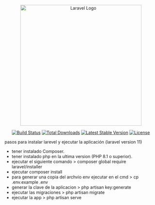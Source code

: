 <p align="center"><a href="https://laravel.com" target="_blank"><img src="https://raw.githubusercontent.com/laravel/art/master/logo-lockup/5%20SVG/2%20CMYK/1%20Full%20Color/laravel-logolockup-cmyk-red.svg" width="400" alt="Laravel Logo"></a></p>

<p align="center">
<a href="https://github.com/laravel/framework/actions"><img src="https://github.com/laravel/framework/workflows/tests/badge.svg" alt="Build Status"></a>
<a href="https://packagist.org/packages/laravel/framework"><img src="https://img.shields.io/packagist/dt/laravel/framework" alt="Total Downloads"></a>
<a href="https://packagist.org/packages/laravel/framework"><img src="https://img.shields.io/packagist/v/laravel/framework" alt="Latest Stable Version"></a>
<a href="https://packagist.org/packages/laravel/framework"><img src="https://img.shields.io/packagist/l/laravel/framework" alt="License"></a>
</p>

pasos para instalar larevel y ejecutar la aplicación (laravel version 11)

* tener instalado Composer.
* tener instalado php en la ultima version (PHP 8.1 o superior).
* ejecutar el siguiente comando > composer global require laravel/installer
* ejecutar composer install
* para generar una copia del archvio env ejecutar en el cmd > cp .env.example .env
* generar la clave de la aplicacion > php artisan key:generate
* ejecutar las migraciones > php artisan migrate
* ejecutar la app > php artisan serve

